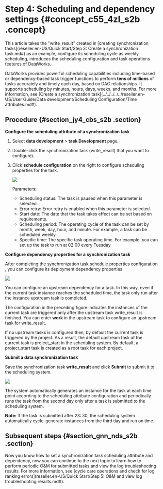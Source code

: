 # Step 4: Scheduling and dependency settings {#concept_c55_4zl_s2b .concept}

This article takes the "write\_result" created in [creating synchronization tasks](reseller.en-US/Quick Start/Step 3: Create a synchronization task.md#) as an example, configure its scheduling cycle as weekly scheduling, introduces the scheduling configuration and task operations features of DataWorks.

DataWorks provides powerful scheduling capabilities including time-based or dependency-based task trigger functions to perform **tens of millions** of tasks accurately and timely each day, based on DAG relationships. It supports scheduling by minutes, hours, days, weeks, and months. For more information, see [Create a synchronization task](../../../../../reseller.en-US/User Guide/Data development/Scheduling Configuration/Time attributes.md#).

## Procedure {#section_jy4_cbs_s2b .section}

**Configure the scheduling attribute of a synchronization task**

1.  Select **data development** \> **task Development** page.
2.  Double-click the synchronization task \(write\_result\) that you want to configure\).
3.  Click **schedule configuration** on the right to configure scheduling properties for the task.

    ![](http://static-aliyun-doc.oss-cn-hangzhou.aliyuncs.com/assets/img/16183/15480559569000_en-US.png)

    Parameters:

    -   Scheduling status: The task is paused when this parameter is selected.
    -   Error retry: Error retry is enabled when this parameter is selected.
    -   Start date: The date that the task takes effect can be set based on requirements.
    -   Scheduling period: The operating cycle of the task can be set by month, week, day, hour, and minute. For example, a task can be scheduled weekly.
    -   Specific time: The specific task operating time. For example, you can set up the task to run at 02:00 every Tuesday.

**Configure dependency properties for a synchronization task**

After completing the synchronization task schedule properties configuration , you can configure its deployment dependency properties.

![](http://static-aliyun-doc.oss-cn-hangzhou.aliyuncs.com/assets/img/16183/15480559569001_en-US.png)

You can configure an upstream dependency for a task. In this way, even if the current task instance reaches the scheduled time, the task only run after the instance upstream task is completed.

The configuration in the preceding figure indicates the instances of the current task are triggered only after the upstream task write\_result is finished. You can enter **work** in the upstream task to configure an upstream task for write\_result.

If no upstream tasks is configured then, by default the current task is triggered by the project. As a result, the default upstream task of the current task is project\_start in the scheduling system. By default, a project\_start task is created as a root task for each project.

**Submit a data synchronization task**

Save the synchronization task **write\_result** and click **Submit** to submit it to the scheduling system.

![](http://static-aliyun-doc.oss-cn-hangzhou.aliyuncs.com/assets/img/16183/15480559569003_en-US.png)

The system automatically generates an instance for the task at each time point according to the scheduling attribute configuration and periodically runs the task from the second day only after a task is submitted to the scheduling system.

**Note:** If the task is submitted after 23: 30, the scheduling system automatically cycle-generate instances from the third day and run on time.

## Subsequent steps {#section_gnn_nds_s2b .section}

Now you know how to set a synchronization task scheduling attribute and dependency, now you can continue to the next topic to learn how to perform periodic O&M for submitted tasks and view the log troubleshooting results. For more information, see [cycle care operations and check for log ranking errors](reseller.en-US/Quick Start/Step 5: O&M and view log troubleshooting results.md#).

